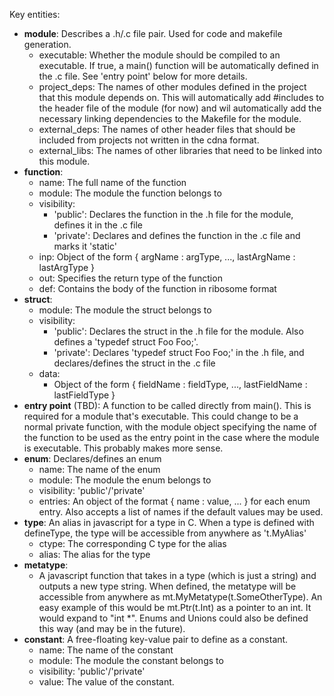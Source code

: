 
Key entities:
* **module**: Describes a .h/.c file pair. Used for code and makefile generation.
  * executable: Whether the module should be compiled to an executable. If true, a main()
                function will be automatically defined in the .c file. See 'entry point'
                below for more details.
  * project\_deps: The names of other modules defined in the project that this module
    depends on. This will automatically add #includes to the header file of the
    module (for now) and wil automatically add the necessary linking dependencies to the
    Makefile for the module.
  * external\_deps: The names of other header files that should be included from
    projects not written in the cdna format. 
  * external\_libs: The names of other libraries that need to be linked into
    this module.
* **function**:
  * name: The full name of the function
  * module: The module the function belongs to
  * visibility:
    * 'public': Declares the function in the .h file for the module, defines it
      in the .c file
    * 'private': Declares and defines the function in the .c file and marks it
      'static'
  * inp: Object of the form { argName : argType, ..., lastArgName : lastArgType }
  * out: Specifies the return type of the function
  * def: Contains the body of the function in ribosome format
* **struct**:
  * module: The module the struct belongs to
  * visibility:
    * 'public': Declares the struct in the .h file for the module. Also defines
      a 'typedef struct Foo Foo;'.
    * 'private': Declares 'typedef struct Foo Foo;' in the .h file, and
      declares/defines the struct in the .c file
  * data:
    * Object of the form { fieldName : fieldType, ..., lastFieldName : lastFieldType }
* **entry point** (TBD): A function to be called directly from main(). This is required
  for a module that's executable. This could change to be a normal private
  function, with the module object specifying the name of the function to be
  used as the entry point in the case where the module is executable. This
  probably makes more sense.
* **enum**: Declares/defines an enum
  * name: The name of the enum
  * module: The module the enum belongs to
  * visibility: 'public'/'private'
  * entries: An object of the format { name : value, ... } for each enum entry. Also
             accepts a list of names if the default values may be used.
* **type**: An alias in javascript for a type in C. When a type is defined with
  defineType, the type will be accessible from anywhere as 't.MyAlias'
  * ctype: The corresponding C type for the alias
  * alias: The alias for the type
* **metatype**: 
  * A javascript function that takes in a type (which is just a string) and outputs
    a new type string. When defined, the metatype will be accessible from
    anywhere as mt.MyMetatype(t.SomeOtherType). An easy example of this would
    be mt.Ptr(t.Int) as a pointer to an int. It would expand to "int \*". Enums and 
    Unions could also be defined this way (and may be in the future).
* **constant**: A free-floating key-value pair to define as a constant.
  * name: The name of the constant
  * module: The module the constant belongs to
  * visibility: 'public'/'private'
  * value: The value of the constant.


